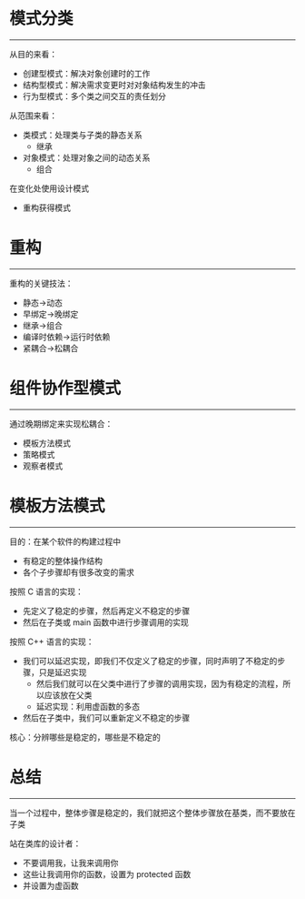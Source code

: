 # 模式分类
---

从目的来看：
- 创建型模式：解决对象创建时的工作
- 结构型模式：解决需求变更时对对象结构发生的冲击
- 行为型模式：多个类之间交互的责任划分

从范围来看：
- 类模式：处理类与子类的静态关系
	- 继承
- 对象模式：处理对象之间的动态关系
	- 组合

在变化处使用设计模式
- 重构获得模式

# 重构
---

重构的关键技法：
- 静态->动态
- 早绑定->晚绑定
- 继承->组合
- 编译时依赖->运行时依赖
- 紧耦合->松耦合

# 组件协作型模式
---

通过晚期绑定来实现松耦合：
- 模板方法模式
- 策略模式
- 观察者模式

# 模板方法模式
---

目的：在某个软件的构建过程中
- 有稳定的整体操作结构
- 各个子步骤却有很多改变的需求

按照 C 语言的实现：
- 先定义了稳定的步骤，然后再定义不稳定的步骤
- 然后在子类或 main 函数中进行步骤调用的实现

按照 C++ 语言的实现：
- 我们可以延迟实现，即我们不仅定义了稳定的步骤，同时声明了不稳定的步骤，只是延迟实现
	- 然后我们就可以在父类中进行了步骤的调用实现，因为有稳定的流程，所以应该放在父类
	- 延迟实现：利用虚函数的多态
- 然后在子类中，我们可以重新定义不稳定的步骤

核心：分辨哪些是稳定的，哪些是不稳定的

# 总结
---

当一个过程中，整体步骤是稳定的，我们就把这个整体步骤放在基类，而不要放在子类

站在类库的设计者：
- 不要调用我，让我来调用你
- 这些让我调用你的函数，设置为 protected 函数
- 并设置为虚函数